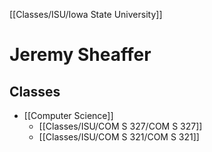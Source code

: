 [[Classes/ISU/Iowa State University]]

# Jeremy Sheaffer


## Classes 
- [[Computer Science]]
	- [[Classes/ISU/COM  S 327/COM S 327]]
	- [[Classes/ISU/COM S 321/COM S 321]]